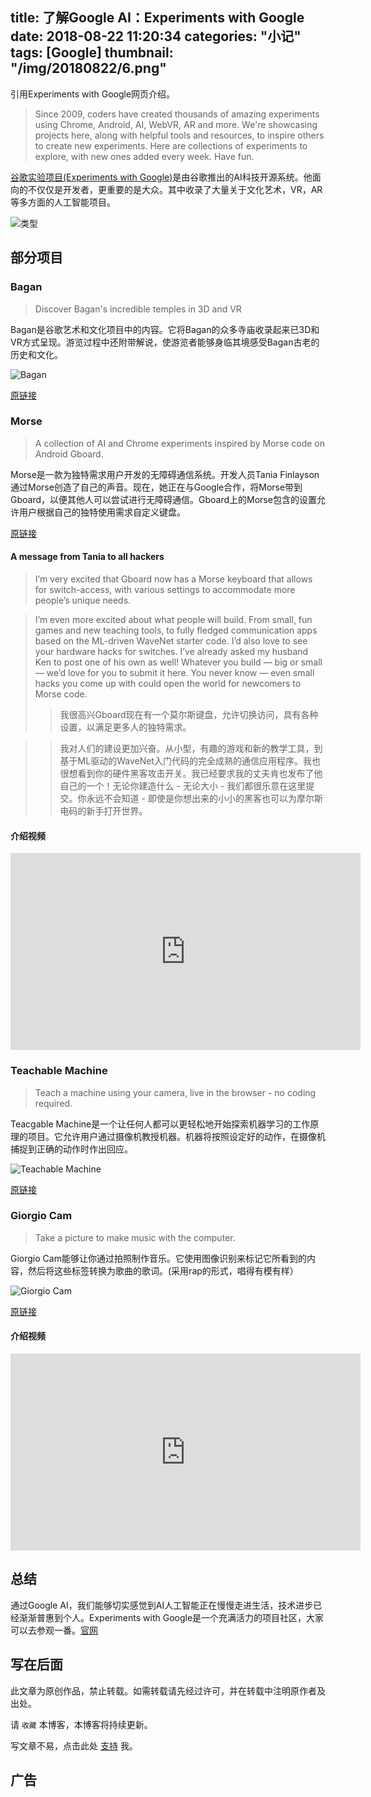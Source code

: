 title: 了解Google AI：Experiments with Google
date: 2018-08-22 11:20:34
categories: "小记"
tags: [Google]
thumbnail: "/img/20180822/6.png"
---
引用Experiments with Google网页介绍。
>Since 2009, coders have created thousands of amazing experiments using Chrome, Android, AI, WebVR, AR and more. We're showcasing projects here, along with helpful tools and resources, to inspire others to create new experiments. Here are collections of experiments to explore, with new ones added every week. Have fun.

[谷歌实验项目(Experiments with Google)](https://experiments.withgoogle.com/)是由谷歌推出的AI科技开源系统。他面向的不仅仅是开发者，更重要的是大众。其中收录了大量关于文化艺术，VR，AR等多方面的人工智能项目。

![类型](/img/20180822/7.png)

## 部分项目

### Bagan

>Discover Bagan's incredible temples in 3D and VR

Bagan是谷歌艺术和文化项目中的内容。它将Bagan的众多寺庙收录起来已3D和VR方式呈现。游览过程中还附带解说，使游览者能够身临其境感受Bagan古老的历史和文化。

![Bagan](/img/20180822/8.png)

[原链接](https://experiments.withgoogle.com/bagan)

### Morse

>A collection of AI and Chrome experiments inspired by Morse code on Android Gboard.

Morse是一款为独特需求用户开发的无障碍通信系统。开发人员Tania Finlayson通过Morse创造了自己的声音。现在，她正在与Google合作，将Morse带到Gboard，以便其他人可以尝试进行无障碍通信。Gboard上的Morse包含的设置允许用户根据自己的独特使用需求自定义键盘。

[原链接](https://experiments.withgoogle.com/collection/morse)

#### A message from Tania to all hackers

>I’m very excited that Gboard now has a Morse keyboard that allows for switch-access, with various settings to accommodate more people’s unique needs. 

>I’m even more excited about what people will build. From small, fun games and new teaching tools, to fully fledged communication apps based on the ML-driven WaveNet starter code. I’d also love to see your hardware hacks for switches. I’ve already asked my husband Ken to post one of his own as well! Whatever you build — big or small — we’d love for you to submit it here. You never know — even small hacks you come up with could open the world for newcomers to Morse code.
>>我很高兴Gboard现在有一个莫尔斯键盘，允许切换访问，具有各种设置，以满足更多人的独特需求。
 
>>我对人们的建设更加兴奋。从小型，有趣的游戏和新的教学工具，到基于ML驱动的WaveNet入门代码的完全成熟的通信应用程序。我也很想看到你的硬件黑客攻击开关。我已经要求我的丈夫肯也发布了他自己的一个！无论你建造什么 - 无论大小 - 我们都很乐意在这里提交。你永远不会知道 - 即使是你想出来的小小的黑客也可以为摩尔斯电码的新手打开世界。

#### 介绍视频

<iframe width="560" height="315" src="https://www.youtube.com/embed/Oc_QMQ4QHcw?rel=0" frameborder="0" allow="autoplay; encrypted-media" allowfullscreen></iframe>


### Teachable Machine

>Teach a machine using your camera, live in the browser - no coding required.

Teacgable Machine是一个让任何人都可以更轻松地开始探索机器学习的工作原理的项目。它允许用户通过摄像机教授机器。机器将按照设定好的动作，在摄像机捕捉到正确的动作时作出回应。

![Teachable Machine](/img/20180822/9.png)

[原链接](https://experiments.withgoogle.com/teachable-machine)

### Giorgio Cam
>Take a picture to make music with the computer.

Giorgio Cam能够让你通过拍照制作音乐。它使用图像识别来标记它所看到的内容，然后将这些标签转换为歌曲的歌词。(采用rap的形式，唱得有模有样）

![Giorgio Cam](/img/20180822/10.png)

[原链接](https://experiments.withgoogle.com/giorgio-cam)

#### 介绍视频

<iframe width="560" height="315" src="https://www.youtube.com/embed/eKeI63VSpto?rel=0" frameborder="0" allow="autoplay; encrypted-media" allowfullscreen></iframe>

## 总结

通过Google AI，我们能够切实感觉到AI人工智能正在慢慢走进生活，技术进步已经渐渐普惠到个人。Experiments with Google是一个充满活力的项目社区，大家可以去参观一番。[官网](https://experiments.withgoogle.com/)


## 写在后面

此文章为原创作品，禁止转载。如需转载请先经过许可，并在转载中注明原作者及出处。

请 `收藏` 本博客，本博客将持续更新。

写文章不易，点击此处 [支持](https://ojhdt.club/donate) 我。

## 广告
<script async src="//pagead2.googlesyndication.com/pagead/js/adsbygoogle.js"></script>
<ins class="adsbygoogle"
     style="display:block; text-align:center;"
     data-ad-layout="in-article"
     data-ad-format="fluid"
     data-ad-client="ca-pub-1043177129475579"
     data-ad-slot="7254716173"></ins>
<script>
     (adsbygoogle = window.adsbygoogle || []).push({});
</script>